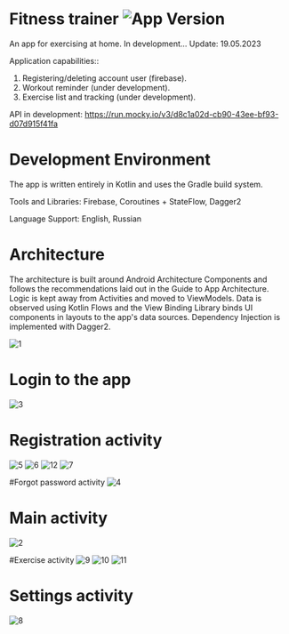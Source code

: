 # Fitness trainer <img src="https://img.shields.io/badge/version-1.1.0-green" alt="App Version">
An app for exercising at home. In development... Update: 19.05.2023

Application сapabilities::
1. Registering/deleting account user (firebase).
2. Workout reminder (under development).
3. Exercise list and tracking (under development).

API in development: https://run.mocky.io/v3/d8c1a02d-cb90-43ee-bf93-d07d915f41fa

# Development Environment

The app is written entirely in Kotlin and uses the Gradle build system.

Tools and Libraries: Firebase, Coroutines + StateFlow, Dagger2

Language Support: English, Russian

# Architecture

The architecture is built around Android Architecture Components and follows the recommendations laid out in the Guide to App Architecture. Logic is kept away from Activities and moved to ViewModels. Data is observed using Kotlin Flows and the View Binding Library binds UI components in layouts to the app's data sources. Dependency Injection is implemented with Dagger2.

![1](https://github.com/nedumay/FitnessTrainer/assets/79632860/dc7fed12-8ef9-4837-9e33-9239a0b4832b)

# Login to the app
![3](https://github.com/nedumay/FitnessTrainer/assets/79632860/77cb1b9f-d675-4520-b95f-057c3200322f)

# Registration activity
![5](https://github.com/nedumay/FitnessTrainer/assets/79632860/2212daf8-3d9f-43d9-8a2a-71319ac1ce67)
![6](https://github.com/nedumay/FitnessTrainer/assets/79632860/00424369-0dd8-443f-987a-a87d79e23cda)
![12](https://github.com/nedumay/FitnessTrainer/assets/79632860/2c756d2b-7f39-4283-997c-e6797280066e)
![7](https://github.com/nedumay/FitnessTrainer/assets/79632860/e9b1712e-ab55-40f3-a6cc-97f255720a33)

#Forgot password activity
![4](https://github.com/nedumay/FitnessTrainer/assets/79632860/824b90d6-9968-4db5-935e-68e0bde2093e)

# Main activity
![2](https://github.com/nedumay/FitnessTrainer/assets/79632860/6014d0d6-df90-4ca8-9b1f-a46d0217d2b5)

#Exercise activity
![9](https://github.com/nedumay/FitnessTrainer/assets/79632860/24b2f870-6799-4f5d-9c07-d1b52166501d)
![10](https://github.com/nedumay/FitnessTrainer/assets/79632860/c11d1567-e731-4415-a666-89e108f46ca5)
![11](https://github.com/nedumay/FitnessTrainer/assets/79632860/6fb8de3d-da8c-481b-b5bc-e06b2f3e16b9)

# Settings activity
![8](https://github.com/nedumay/FitnessTrainer/assets/79632860/3c4ca4b0-13e0-4358-b71b-4df9eeb9fc31)

